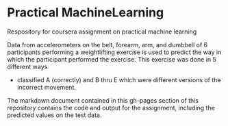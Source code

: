 # Practical MachineLearning
Respository for coursera assignment on practical machine learning

Data from accelerometers on the belt, forearm, arm, and dumbbell of 6 participants performing a weightlifting exercise is used to predict the way 
in which the participant performed the exercise. This exercise was done in 5 different ways 
-  classified A (correctly) and B thru E which were different versions of the incorrect movement.

The markdown document contained in this  gh-pages section of this repository contains the code and output for the assignment, including the predicted values on the test data.


#

